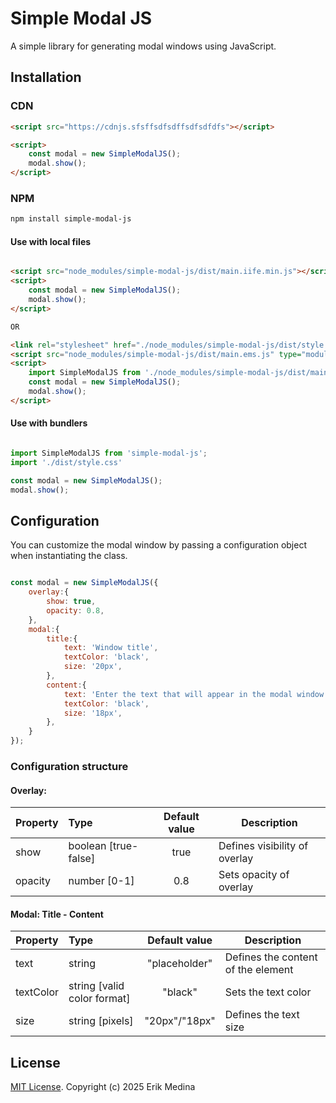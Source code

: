 # Simple Modal JS

A simple library for generating modal windows using JavaScript.

## Installation

### CDN

```html
<script src="https://cdnjs.sfsffsdfsdffsdfsdfdfs"></script>

<script>
    const modal = new SimpleModalJS();
    modal.show();
</script>

```


### NPM

```bash
npm install simple-modal-js
```
#### Use with local files

```html

<script src="node_modules/simple-modal-js/dist/main.iife.min.js"></script>
<script>
    const modal = new SimpleModalJS();
    modal.show();
</script>

OR

<link rel="stylesheet" href="./node_modules/simple-modal-js/dist/style.css">
<script src="node_modules/simple-modal-js/dist/main.ems.js" type="module"></script>
<script>
    import SimpleModalJS from './node_modules/simple-modal-js/dist/main.ems.js';
    const modal = new SimpleModalJS();
    modal.show();
</script>

```

#### Use with bundlers

```javascript

import SimpleModalJS from 'simple-modal-js';
import './dist/style.css'

const modal = new SimpleModalJS();
modal.show();

```

## Configuration

You can customize the modal window by passing a configuration object when instantiating the class.

```javascript

const modal = new SimpleModalJS({
    overlay:{
        show: true,
        opacity: 0.8,
    },
    modal:{
        title:{
            text: 'Window title',
            textColor: 'black',
            size: '20px',
        },
        content:{
            text: 'Enter the text that will appear in the modal window. The text size and color can be customized.',
            textColor: 'black',
            size: '18px',
        },
    }
});
```

### Configuration structure

#### Overlay:

|Property  |Type                   |Default value     |Description                      |
|:---------|:----------------------|:----------------:|---------------------------------|
|show      |boolean [true-false]   |true              | Defines visibility of overlay   |
|opacity   |number [0-1]           |0.8               | Sets opacity of overlay         |

#### Modal: Title - Content

|Property  |Type                          |Default value     |Description                         |
|:---------|:-----------------------------|:----------------:|------------------------------------|
|text      |string                        |"placeholder"     | Defines the content of the element |
|textColor |string [valid color format]   |"black"           | Sets the text color                |
|size      |string [pixels]               |"20px"/"18px"     | Defines the text size              |

## License

[MIT License](https://raw.githubusercontent.com/erme07/simple-modal-js/refs/heads/main/LICENSE). Copyright (c) 2025 Erik Medina